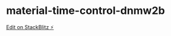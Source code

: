 # material-time-control-dnmw2b

[Edit on StackBlitz ⚡️](https://stackblitz.com/edit/material-time-control-dnmw2b)